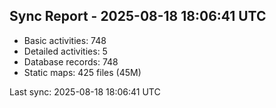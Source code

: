 ## Sync Report - 2025-08-18 18:06:41 UTC

- Basic activities: 748
- Detailed activities: 5
- Database records: 748
- Static maps: 425 files (45M)

Last sync: 2025-08-18 18:06:41 UTC
